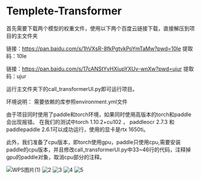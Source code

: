 # Templete-Transformer
首先需要下载两个模型的权重文件，使用以下两个百度云链接下载，直接解压到项目的主文件夹

链接：https://pan.baidu.com/s/1hVXsR-8fkPgtvkPoYmTaMw?pwd=10le 
提取码：10le

链接：https://pan.baidu.com/s/17cANStYyHXiupYXUv-wnXw?pwd=ujur 
提取码：ujur

运行主文件夹下的call_transformerUI.py即可运行项目。

环境说明：
需要依赖的库参照environment.yml文件

由于项目同时使用了paddle和torch环境，如果同时使用高版本的torch和paddle会出现报错。
在我们的测试中torch 1.10.2+cu102 ， paddleocr 2.7.3 和 paddlepaddle 2.6.1可以成功运行，使用的显卡是rtx 1650ti。

此外，我们准备了cpu版本，即torch使用gpu，paddle只使用cpu,需要安装paddle的cpu版本，并且修改call_transformerUI.py中33~46行的代码，注释掉gpu的paddle对象，取消cpu部分的注释。

![WPS图片(1)](https://github.com/user-attachments/assets/cb6a59ba-2a4b-4308-8a39-49b388a3efb0)
![2](https://github.com/user-attachments/assets/a9af6ab4-c43d-4d53-b03a-5446267314c2)
![3](https://github.com/user-attachments/assets/7488bc67-025b-4101-9ae5-2f96668a061d)
![4](https://github.com/user-attachments/assets/fcf4bc7b-a678-4169-b978-0a839c50ffc7)
![5](https://github.com/user-attachments/assets/05e42d8b-d208-4149-b8f8-fc8eadf0e98d)
